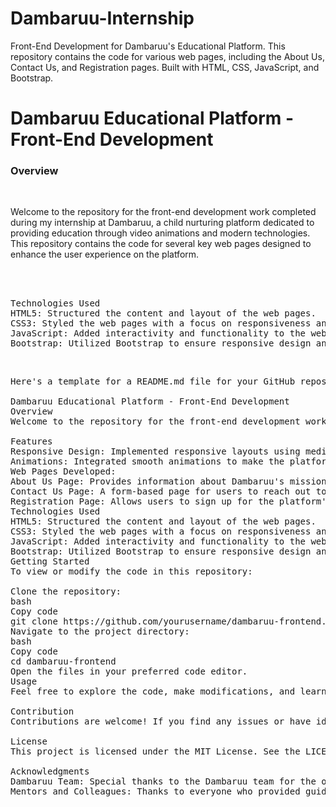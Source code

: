 # Dambaruu-Internship

Front-End Development for Dambaruu's Educational Platform. This repository contains the code for various web pages, including the About Us, Contact Us, and Registration pages. Built with HTML, CSS, JavaScript, and Bootstrap.

<h1>
Dambaruu Educational Platform - Front-End Development </h1>
<h3>
Overview </h3>
<br>

<p> Welcome to the repository for the front-end development work completed during my internship at Dambaruu, a child nurturing platform dedicated to providing education through video animations and modern technologies. This repository contains the code for several key web pages designed to enhance the user experience on the platform. </p>
<br>
<br>

<pre>
Technologies Used
HTML5: Structured the content and layout of the web pages.
CSS3: Styled the web pages with a focus on responsiveness and aesthetics.
JavaScript: Added interactivity and functionality to the web pages.
Bootstrap: Utilized Bootstrap to ensure responsive design and streamline the development process.
</pre>
<br>

<pre>
Here's a template for a README.md file for your GitHub repository related to your Dambaruu internship:

Dambaruu Educational Platform - Front-End Development
Overview
Welcome to the repository for the front-end development work completed during my internship at Dambaruu, a child nurturing platform dedicated to providing education through video animations and modern technologies. This repository contains the code for several key web pages designed to enhance the user experience on the platform.

Features
Responsive Design: Implemented responsive layouts using media queries to ensure an optimal viewing experience across various devices.
Animations: Integrated smooth animations to make the platform more engaging and interactive.
Web Pages Developed:
About Us Page: Provides information about Dambaruu's mission and team.
Contact Us Page: A form-based page for users to reach out to Dambaruu.
Registration Page: Allows users to sign up for the platform's services.
Technologies Used
HTML5: Structured the content and layout of the web pages.
CSS3: Styled the web pages with a focus on responsiveness and aesthetics.
JavaScript: Added interactivity and functionality to the web pages.
Bootstrap: Utilized Bootstrap to ensure responsive design and streamline the development process.
Getting Started
To view or modify the code in this repository:

Clone the repository:
bash
Copy code
git clone https://github.com/yourusername/dambaruu-frontend.git
Navigate to the project directory:
bash
Copy code
cd dambaruu-frontend
Open the files in your preferred code editor.
Usage
Feel free to explore the code, make modifications, and learn from the implementation of modern front-end techniques. If you have any suggestions or improvements, feel free to submit a pull request.

Contribution
Contributions are welcome! If you find any issues or have ideas for enhancements, please create a new issue or submit a pull request.

License
This project is licensed under the MIT License. See the LICENSE file for more details.

Acknowledgments
Dambaruu Team: Special thanks to the Dambaruu team for the opportunity to work on this project.
Mentors and Colleagues: Thanks to everyone who provided guidance and feedback throughout the internship.
</pre>
